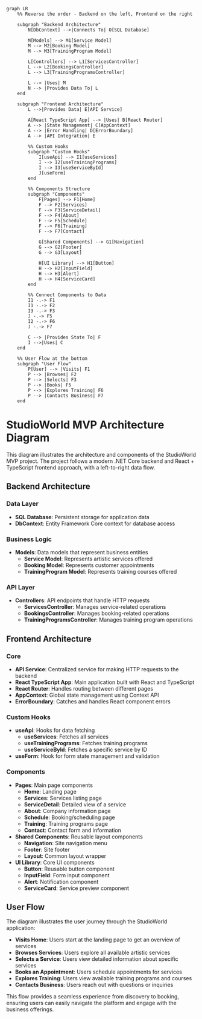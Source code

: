 ```mermaid
graph LR
    %% Reverse the order - Backend on the left, Frontend on the right
    
    subgraph "Backend Architecture"
        N[DbContext] -->|Connects To| O[SQL Database]
        
        M[Models] --> M1[Service Model]
        M --> M2[Booking Model]
        M --> M3[TrainingProgram Model]
        
        L[Controllers] --> L1[ServicesController]
        L --> L2[BookingsController]
        L --> L3[TrainingProgramsController]
        
        L --> |Uses| M
        N --> |Provides Data To| L
    end
    
    subgraph "Frontend Architecture"
        L -->|Provides Data| E[API Service]
        
        A[React TypeScript App] --> |Uses| B[React Router]
        A --> |State Management| C[AppContext]
        A --> |Error Handling| D[ErrorBoundary]
        A --> |API Integration| E

        %% Custom Hooks
        subgraph "Custom Hooks"
            I[useApi] --> I1[useServices]
            I --> I2[useTrainingPrograms]
            I --> I3[useServiceById]
            J[useForm]
        end
        
        %% Components Structure
        subgraph "Components"
            F[Pages] --> F1[Home]
            F --> F2[Services]
            F --> F3[ServiceDetail]
            F --> F4[About]
            F --> F5[Schedule]
            F --> F6[Training]
            F --> F7[Contact]
            
            G[Shared Components] --> G1[Navigation]
            G --> G2[Footer]
            G --> G3[Layout]
            
            H[UI Library] --> H1[Button]
            H --> H2[InputField]
            H --> H3[Alert]
            H --> H4[ServiceCard]
        end

        %% Connect Components to Data
        I1 -.-> F1
        I1 -.-> F2
        I3 -.-> F3
        J -.-> F5
        I2 -.-> F6
        J -.-> F7
        
        C --> |Provides State To| F
        I -->|Uses| C
    end
    
    %% User Flow at the bottom
    subgraph "User Flow"
        P[User] --> |Visits| F1
        P --> |Browses| F2
        P --> |Selects| F3
        P --> |Books| F5
        P --> |Explores Training| F6
        P --> |Contacts Business| F7
    end
```

# StudioWorld MVP Architecture Diagram

This diagram illustrates the architecture and components of the StudioWorld MVP project. The project follows a modern .NET Core backend and React + TypeScript frontend approach, with a left-to-right data flow.

## Backend Architecture

### Data Layer

- **SQL Database**: Persistent storage for application data
- **DbContext**: Entity Framework Core context for database access

### Business Logic

- **Models**: Data models that represent business entities
  - **Service Model**: Represents artistic services offered
  - **Booking Model**: Represents customer appointments
  - **TrainingProgram Model**: Represents training courses offered

### API Layer

- **Controllers**: API endpoints that handle HTTP requests
  - **ServicesController**: Manages service-related operations
  - **BookingsController**: Manages booking-related operations
  - **TrainingProgramsController**: Manages training program operations

## Frontend Architecture

### Core

- **API Service**: Centralized service for making HTTP requests to the backend
- **React TypeScript App**: Main application built with React and TypeScript
- **React Router**: Handles routing between different pages
- **AppContext**: Global state management using Context API
- **ErrorBoundary**: Catches and handles React component errors

### Custom Hooks

- **useApi**: Hooks for data fetching
  - **useServices**: Fetches all services
  - **useTrainingPrograms**: Fetches training programs
  - **useServiceById**: Fetches a specific service by ID
- **useForm**: Hook for form state management and validation

### Components

- **Pages**: Main page components
  - **Home**: Landing page
  - **Services**: Services listing page
  - **ServiceDetail**: Detailed view of a service
  - **About**: Company information page
  - **Schedule**: Booking/scheduling page
  - **Training**: Training programs page
  - **Contact**: Contact form and information
- **Shared Components**: Reusable layout components
  - **Navigation**: Site navigation menu
  - **Footer**: Site footer
  - **Layout**: Common layout wrapper
- **UI Library**: Core UI components
  - **Button**: Reusable button component
  - **InputField**: Form input component
  - **Alert**: Notification component
  - **ServiceCard**: Service preview component

## User Flow

The diagram illustrates the user journey through the StudioWorld application:

- **Visits Home**: Users start at the landing page to get an overview of services
- **Browses Services**: Users explore all available artistic services
- **Selects a Service**: Users view detailed information about specific services
- **Books an Appointment**: Users schedule appointments for services
- **Explores Training**: Users view available training programs and courses
- **Contacts Business**: Users reach out with questions or inquiries

This flow provides a seamless experience from discovery to booking, ensuring users can easily navigate the platform and engage with the business offerings.
